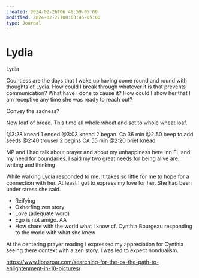 ```yaml
---
created: 2024-02-26T06:48:59-05:00
modified: 2024-02-27T00:03:45-05:00
type: Journal
---
```


# Lydia

Lydia

Countless are the days that I wake up having come round and round with thoughts of Lydia. How could I break through whatever it is that prevents communication? What have I done to cause it? How could I show her that I am receptive any time she was ready to reach out?

Convey the sadness?

New loaf of bread. This time all whole wheat and set to whole wheat loaf. 

@3:28 knead 1 ended
@3:03 knead 2 began. Ca 36 min
@2:50 beep to add seeds
@2:40 trouser 2 begins CA 55 min
@2:20 brief knead.

MP and I had talk about prayer and about my unhappiness here inn FL and my need for boundaries. I said my two great needs for being alive are: writing and thinking

While walking Lydia responded to me. It takes so little for me to hope for a connection with her. At least I got to express my love for her. She had been under stress she said. 

- Reifying
- Oxherfing zen story
- Love (adequate word)
- Ego is not amigo. AA
- How share with the world what I know cf. Cynthia Bourgeau responding to the world with what she knew

At the centering prayer reading I expressed my appreciation for Cynthia seeing there context with a zen story. I was led to expect nondualism.

https://www.lionsroar.com/searching-for-the-ox-the-path-to-enlightenment-in-10-pictures/
